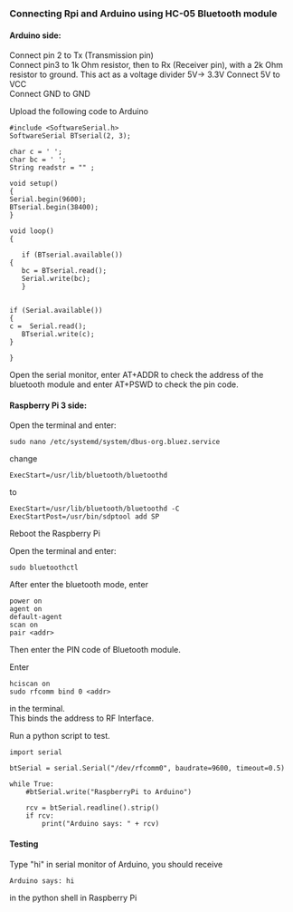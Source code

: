 ### Connecting Rpi and Arduino using HC-05 Bluetooth module
#### Arduino side:

Connect pin 2 to Tx (Transmission pin)  
Connect pin3 to 1k Ohm resistor, then to Rx (Receiver pin), with a 2k Ohm resistor to ground. This act as a voltage   divider 5V-> 3.3V
Connect 5V to VCC  
Connect GND to GND  

Upload the following code to Arduino
 
	#include <SoftwareSerial.h>
	SoftwareSerial BTserial(2, 3); 
	 
	char c = ' ';  
	char bc = ' ';  
	String readstr = "" ; 
	
	void setup() 
	{
	Serial.begin(9600); 
	BTserial.begin(38400);  
	}
	
	void loop()
	{
	 
	   if (BTserial.available()) 
	{  
	   bc = BTserial.read();  
	   Serial.write(bc);   
	   }
	
	 
	if (Serial.available())  
	{
	c =  Serial.read();
	   BTserial.write(c); 
	}
	   
	}

Open the serial monitor, enter AT+ADDR to check the address of the bluetooth module and enter AT+PSWD to check the pin code.

#### Raspberry Pi 3 side:
Open the terminal and enter:  

	sudo nano /etc/systemd/system/dbus-org.bluez.service
change

	ExecStart=/usr/lib/bluetooth/bluetoothd
to

	ExecStart=/usr/lib/bluetooth/bluetoothd -C
	ExecStartPost=/usr/bin/sdptool add SP
Reboot the Raspberry Pi

Open the terminal and enter:  

	sudo bluetoothctl
After enter the bluetooth mode, enter

	power on
	agent on
	default-agent
	scan on
	pair <addr>
Then enter the PIN code of Bluetooth module.

Enter 

	hciscan on 
	sudo rfcomm bind 0 <addr>
in the terminal.  
This binds the address to RF Interface.  

Run a python script to test.

	import serial
	
	btSerial = serial.Serial("/dev/rfcomm0", baudrate=9600, timeout=0.5)
	
	while True:
	    #btSerial.write("RaspberryPi to Arduino")
	
	    rcv = btSerial.readline().strip()
	    if rcv:  
	        print("Arduino says: " + rcv)

#### Testing
Type "hi" in serial monitor of Arduino, you should receive

	Arduino says: hi
in the python shell in Raspberry Pi